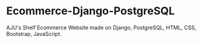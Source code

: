 # Ecommerce-Django-PostgreSQL
AJU's Shelf Ecommerce Website made on Django, PostgreSQL, HTML, CSS, Bootstrap, JavaScript.

